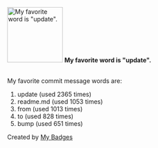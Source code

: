 <img src="https://github.com/my-badges/my-badges/blob/master/src/all-badges/favorite-word/favorite-word.png?raw=true" alt="My favorite word is &quot;update&quot;." title="My favorite word is &quot;update&quot;." width="128">
<strong>My favorite word is &quot;update&quot;.</strong>
<br><br>

My favorite commit message words are:

1. update (used 2365 times)
2. readme.md (used 1053 times)
3. from (used 1013 times)
4. to (used 828 times)
5. bump (used 651 times)


Created by <a href="https://github.com/my-badges/my-badges">My Badges</a>
